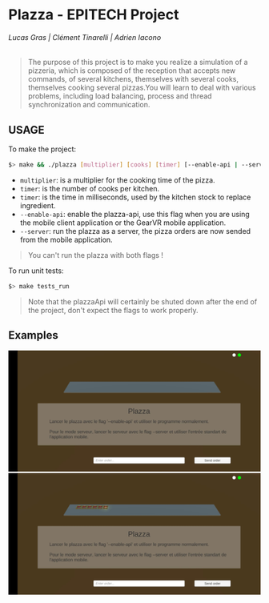 # Plazza - EPITECH Project
###### Lucas Gras | Clément Tinarelli | Adrien Iacono

> The purpose of this project is to make you realize a simulation of a pizzeria, which is composed of the reception that accepts new commands, of several kitchens, themselves with several cooks, themselves cooking several pizzas.You will learn to deal with various problems, including load balancing, process and thread synchronization and communication.

## USAGE

To make the project:
```bash
$> make && ./plazza [multiplier] [cooks] [timer] [--enable-api | --server]
```

- `multiplier`: is a multiplier for the cooking time of the pizza.
- `timer`: is the number of cooks per kitchen.
- `timer`: is the time in milliseconds, used by the kitchen stock to replace ingredient.
- `--enable-api`: enable the plazza-api, use this flag when you are using the mobile client application or the GearVR mobile application.
- `--server`: run the plazza as a server, the pizza orders are now sended from the mobile application.

> You can't run the plazza with both flags !

To run unit tests:
```bash
$> make tests_run
```

> Note that the plazzaApi will certainly be shuted down after the end of the project, don't expect the flags to work properly.

## Examples

![mobileApplication](/resources/demo-mobile-application.jpg)
![mobileApplication2](/resources/demo-mobile-application-2.jpg)